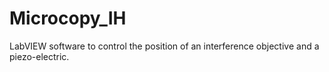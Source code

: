 # Microcopy_IH
LabVIEW software to control the position of an interference objective and a piezo-electric.
